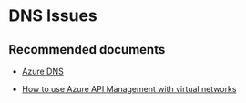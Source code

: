 <properties
    pageTitle="DNS Issues"
    description="DNS Issues"
    service="microsoft.apim"
    resource="apimanagement"
    authors="jtwalters25"
    displayOrder="17"
    selfHelpType="generic"
    supportTopicIds="32318294"
    resourceTags=""
    productPesIds="15551"
    cloudEnvironments="public"
/>

# DNS Issues

## **Recommended documents**
* [Azure DNS](https://docs.microsoft.com/rest/api/dns/)
	
* [How to use Azure API Management with virtual networks](https://docs.microsoft.com/azure/api-management/api-management-using-with-vnet)
	

